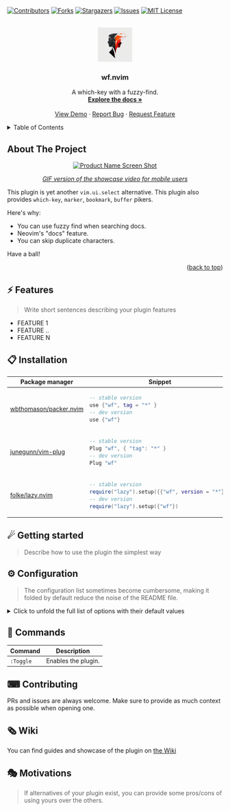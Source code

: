 <a name="readme-top"></a>

[![Contributors][contributors-shield]][contributors-url]
[![Forks][forks-shield]][forks-url]
[![Stargazers][stars-shield]][stars-url]
[![Issues][issues-shield]][issues-url]
[![MIT License][license-shield]][license-url]

<br />
<div align="center">
  <a href="https://github.com/Cassin01/wf.nvim">
    <img src=".github/images/logo.png" alt="Logo" width="80" height="80">
  </a>

  <h3 align="center">wf.nvim</h3>

  <p align="center">
    A which-key with a fuzzy-find.
    <br />
    <a href="https://github.com/Cassin01/wf.nvim"><strong>Explore the docs »</strong></a>
    <br />
    <br />
    <a href="https://github.com/Cassin01/wf.nvim">View Demo</a>
    ·
    <a href="https://github.com/Cassin01/wf.nvim/issues">Report Bug</a>
    ·
    <a href="https://github.com/Cassin01/wf.nvim/issues">Request Feature</a>
  </p>
</div>

<!-- TABLE OF CONTENTS -->
<details>
  <summary>Table of Contents</summary>
  <ol>
    <li>
      <a href="#about-the-project">About The Project</a>
    </li>
    <li>
      <a href="#getting-started">Getting Started</a>
      <ul>
        <li><a href="#prerequisites">Prerequisites</a></li>
        <li><a href="#installation">Installation</a></li>
      </ul>
    </li>
    <li><a href="#usage">Usage</a></li>
    <li><a href="#roadmap">Roadmap</a></li>
    <li><a href="#contributing">Contributing</a></li>
    <li><a href="#license">License</a></li>
    <li><a href="#contact">Contact</a></li>
    <li><a href="#acknowledgments">Acknowledgments</a></li>
  </ol>
</details>

<!-- ABOUT THE PROJECT -->
## About The Project

<div align="center">
    <!-- > Drag your video (<10MB) here to host it for free on GitHub. -->

[![Product Name Screen Shot][product-screenshot]](https://github.com/Cassin01/wf.nvim)

</div>

<div align="center">

<!-- > Videos don't work on GitHub mobile, so a GIF alternative can help users. -->

_[GIF version of the showcase video for mobile users](SHOWCASE_GIF_LINK)_

</div>

This plugin is yet another `vim.ui.select` alternative. This plugin also provides `which-key`, `marker`, `bookmark`, `buffer` pikers.

Here's why:
* You can use fuzzy find when searching docs.
* Neovim's "docs" feature.
* You can skip duplicate characters.

Have a ball!

<p align="right">(<a href="#readme-top">back to top</a>)</p>



## ⚡️ Features

> Write short sentences describing your plugin features

- FEATURE 1
- FEATURE ..
- FEATURE N

## 📋 Installation

<div align="center">
<table>
<thead>
<tr>
<th>Package manager</th>
<th>Snippet</th>
</tr>
</thead>
<tbody>
<tr>
<td>

[wbthomason/packer.nvim](https://github.com/wbthomason/packer.nvim)

</td>
<td>

```lua
-- stable version
use {"wf", tag = "*" }
-- dev version
use {"wf"}
```

</td>
</tr>
<tr>
<td>

[junegunn/vim-plug](https://github.com/junegunn/vim-plug)

</td>
<td>

```lua
-- stable version
Plug "wf", { "tag": "*" }
-- dev version
Plug "wf"
```

</td>
</tr>
<tr>
<td>

[folke/lazy.nvim](https://github.com/folke/lazy.nvim)

</td>
<td>

```lua
-- stable version
require("lazy").setup({{"wf", version = "*"}})
-- dev version
require("lazy").setup({"wf"})
```

</td>
</tr>
</tbody>
</table>
</div>

## ☄ Getting started

> Describe how to use the plugin the simplest way

## ⚙ Configuration

> The configuration list sometimes become cumbersome, making it folded by default reduce the noise of the README file.

<details>
<summary>Click to unfold the full list of options with their default values</summary>

> **Note**: The options are also available in Neovim by calling `:h wf.options`

```lua
require("wf").setup({
    -- you can copy the full list from lua/wf/config.lua
})
```

</details>

## 🧰 Commands

|   Command   |         Description        |
|-------------|----------------------------|
|  `:Toggle`  |     Enables the plugin.    |

## ⌨ Contributing

PRs and issues are always welcome. Make sure to provide as much context as possible when opening one.

## 🗞 Wiki

You can find guides and showcase of the plugin on [the Wiki](https://github.com/cassin/wf.nvim/wiki)

## 🎭 Motivations

> If alternatives of your plugin exist, you can provide some pros/cons of using yours over the others.


<!-- MARKDOWN LNIKS & IMAGES -->
[contributors-shield]: https://img.shields.io/github/contributors/Cassin01/wf.nvim.svg?style=for-the-badge
[contributors-url]: https://github.com/Cassin01/wf.nvim/graphs/contributors
[forks-shield]: https://img.shields.io/github/forks/Cassin01/wf.nvim.svg?style=for-the-badge
[forks-url]: https://github.com/Cassin01/wf.nvim/network/members
[stars-shield]: https://img.shields.io/github/stars/Cassin01/wf.nvim.svg?style=for-the-badge
[stars-url]: https://github.com/Cassin01/wf.nvim/stargazers
[issues-shield]: https://img.shields.io/github/issues/Cassin01/wf.nvim.svg?style=for-the-badge
[issues-url]: https://github.com/Cassin01/wf.nvim/issues
[license-shield]: https://img.shields.io/github/license/Cassin01/wf.nvim.svg?style=for-the-badge
[license-url]: https://github.com/Cassin01/wf.nvim/blob/main/LICENSE.txt
[product-screenshot]: https://user-images.githubusercontent.com/42632201/213849418-3cddb8bb-7323-4af7-b201-1ce2de07d3b9.png
